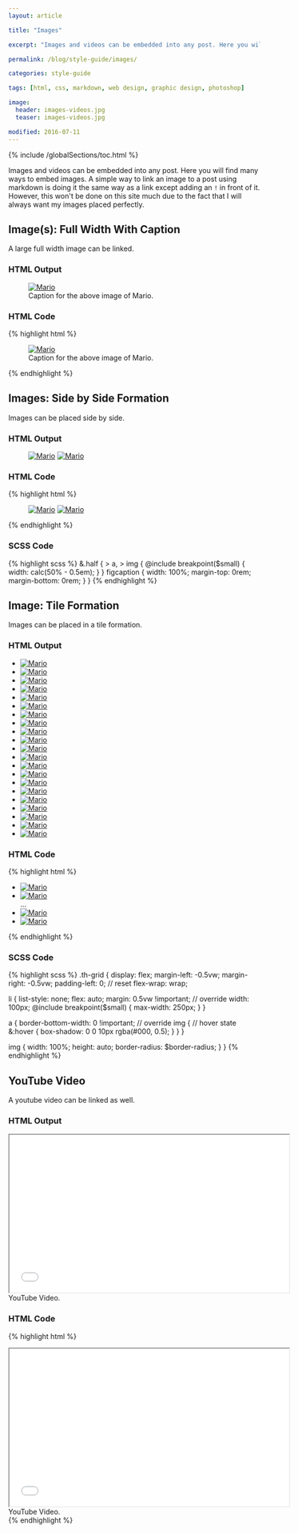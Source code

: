 ```yaml
---
layout: article

title: "Images"

excerpt: "Images and videos can be embedded into any post. Here you will find many ways to embed images."

permalink: /blog/style-guide/images/

categories: style-guide

tags: [html, css, markdown, web design, graphic design, photoshop]

image:
  header: images-videos.jpg
  teaser: images-videos.jpg

modified: 2016-07-11
---
```


{% include /globalSections/toc.html %}

Images and videos can be embedded into any post. Here you will find many ways to embed images. A simple way to link an image to a post using markdown is doing it the same way as a link except adding an `!` in front of it. However, this won't be done on this site much due to the fact that I will always want my images placed perfectly.

## Image(s): Full Width With Caption
A large full width image can be linked.

### HTML Output
<figure class="full">
	<a href="{{ site.url }}/images/Mario.jpg" title="Mario"><img src="{{ site.url }}/images/Mario.jpg" alt="Mario" /></a>
	<figcaption>Caption for the above image of Mario.</figcaption>
</figure>

### HTML Code
{% highlight html %}
<figure class="full">
	<a href="{{ site.url }}/images/Mario.jpg" title="Mario"><img src="{{ site.url }}/images/Mario.jpg" alt="Mario" /></a>
	<figcaption>Caption for the above image of Mario.</figcaption>
</figure>
{% endhighlight %}

## Images: Side by Side Formation
Images can be placed side by side.

### HTML Output
<figure class="half">
	<a href="{{ site.url }}/images/Mario.jpg" title="Mario"><img src="{{ site.url }}/images/Mario.jpg" alt="Mario" /></a>
	<a href="{{ site.url }}/images/Mario.jpg" title="Mario"><img src="{{ site.url }}/images/Mario.jpg" alt="Mario" /></a>
</figure>

### HTML Code
{% highlight html %}
<figure class="half">
	<a href="{{ site.url }}/images/Mario.jpg" title="Mario"><img src="{{ site.url }}/images/Mario.jpg" alt="Mario" /></a>
	<a href="{{ site.url }}/images/Mario.jpg" title="Mario"><img src="{{ site.url }}/images/Mario.jpg" alt="Mario" /></a>
</figure>
{% endhighlight %}

### SCSS Code
{% highlight scss %}
&.half {
	> a,
	> img {
		@include breakpoint($small) {
			width: calc(50% - 0.5em);
		}
	}
	figcaption {
		width: 100%;
		margin-top: 0rem;
		margin-bottom: 0rem;
	}
}
{% endhighlight %}

## Image: Tile Formation
Images can be placed in a tile formation.

### HTML Output
<ul class="th-grid">
  <li><a href="{{ site.url }}/images/Mario.jpg"><img src="{{ site.url }}/images/Mario.jpg" alt="Mario"></a></li>
  <li><a href="{{ site.url }}/images/Mario.jpg"><img src="{{ site.url }}/images/Mario.jpg" alt="Mario"></a></li>
  <li><a href="{{ site.url }}/images/Mario.jpg"><img src="{{ site.url }}/images/Mario.jpg" alt="Mario"></a></li>
  <li><a href="{{ site.url }}/images/Mario.jpg"><img src="{{ site.url }}/images/Mario.jpg" alt="Mario"></a></li>
  <li><a href="{{ site.url }}/images/Mario.jpg"><img src="{{ site.url }}/images/Mario.jpg" alt="Mario"></a></li>
  <li><a href="{{ site.url }}/images/Mario.jpg"><img src="{{ site.url }}/images/Mario.jpg" alt="Mario"></a></li> 
  <li><a href="{{ site.url }}/images/Mario.jpg"><img src="{{ site.url }}/images/Mario.jpg" alt="Mario"></a></li>
  <li><a href="{{ site.url }}/images/Mario.jpg"><img src="{{ site.url }}/images/Mario.jpg" alt="Mario"></a></li>
  <li><a href="{{ site.url }}/images/Mario.jpg"><img src="{{ site.url }}/images/Mario.jpg" alt="Mario"></a></li>
  <li><a href="{{ site.url }}/images/Mario.jpg"><img src="{{ site.url }}/images/Mario.jpg" alt="Mario"></a></li>
  <li><a href="{{ site.url }}/images/Mario.jpg"><img src="{{ site.url }}/images/Mario.jpg" alt="Mario"></a></li>
  <li><a href="{{ site.url }}/images/Mario.jpg"><img src="{{ site.url }}/images/Mario.jpg" alt="Mario"></a></li>
  <li><a href="{{ site.url }}/images/Mario.jpg"><img src="{{ site.url }}/images/Mario.jpg" alt="Mario"></a></li>
  <li><a href="{{ site.url }}/images/Mario.jpg"><img src="{{ site.url }}/images/Mario.jpg" alt="Mario"></a></li>
  <li><a href="{{ site.url }}/images/Mario.jpg"><img src="{{ site.url }}/images/Mario.jpg" alt="Mario"></a></li>
  <li><a href="{{ site.url }}/images/Mario.jpg"><img src="{{ site.url }}/images/Mario.jpg" alt="Mario"></a></li>
  <li><a href="{{ site.url }}/images/Mario.jpg"><img src="{{ site.url }}/images/Mario.jpg" alt="Mario"></a></li>
  <li><a href="{{ site.url }}/images/Mario.jpg"><img src="{{ site.url }}/images/Mario.jpg" alt="Mario"></a></li>
  <li><a href="{{ site.url }}/images/Mario.jpg"><img src="{{ site.url }}/images/Mario.jpg" alt="Mario"></a></li>
  <li><a href="{{ site.url }}/images/Mario.jpg"><img src="{{ site.url }}/images/Mario.jpg" alt="Mario"></a></li>
  <li><a href="{{ site.url }}/images/Mario.jpg"><img src="{{ site.url }}/images/Mario.jpg" alt="Mario"></a></li>
</ul>

### HTML Code
{% highlight html %}
<ul class="th-grid">
  <li><a href="{{ site.url }}/images/Mario.jpg"><img src="{{ site.url }}/images/Mario.jpg" alt="Mario"></a></li>
  <li><a href="{{ site.url }}/images/Mario.jpg"><img src="{{ site.url }}/images/Mario.jpg" alt="Mario"></a></li>
  ...
  <li><a href="{{ site.url }}/images/Mario.jpg"><img src="{{ site.url }}/images/Mario.jpg" alt="Mario"></a></li>
  <li><a href="{{ site.url }}/images/Mario.jpg"><img src="{{ site.url }}/images/Mario.jpg" alt="Mario"></a></li>
</ul>
{% endhighlight %}

### SCSS Code
{% highlight scss %}
.th-grid {
  display: flex;
  margin-left: -0.5vw;
  margin-right: -0.5vw;
  padding-left: 0; // reset
  flex-wrap: wrap;

  li {
    list-style: none;
    flex: auto;
    margin: 0.5vw !important; // override
    width: 100px;
    @include breakpoint($small) {
      max-width: 250px;
    }
  }

  a {
    border-bottom-width: 0 !important; // override
    img {
      // hover state
      &:hover {
        box-shadow: 0 0 10px rgba(#000, 0.5);
      }
    }
  }

  img {
    width: 100%;
    height: auto;
    border-radius: $border-radius;
  }
}
{% endhighlight %}

## YouTube Video
A youtube video can be linked as well. 

### HTML Output
<iframe width="560" height="315" src="//www.youtube.com/embed/qJ_zrJVu6Mk"></iframe>
<figcaption>YouTube Video.</figcaption>

### HTML Code
{% highlight html %}
<iframe width="560" height="315" src="//www.youtube.com/embed/qJ_zrJVu6Mk"></iframe>
<figcaption>YouTube Video.</figcaption>
{% endhighlight %}